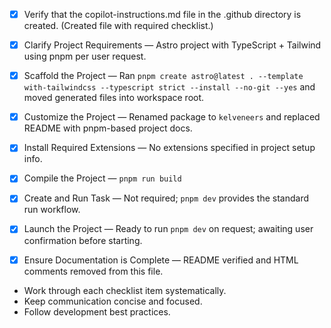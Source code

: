 - [x] Verify that the copilot-instructions.md file in the .github directory is created. (Created file with required checklist.)

- [x] Clarify Project Requirements — Astro project with TypeScript + Tailwind using pnpm per user request.

- [x] Scaffold the Project — Ran `pnpm create astro@latest . --template with-tailwindcss --typescript strict --install --no-git --yes` and moved generated files into workspace root.

- [x] Customize the Project — Renamed package to `kelveneers` and replaced README with pnpm-based project docs.

- [x] Install Required Extensions — No extensions specified in project setup info.

- [x] Compile the Project — `pnpm run build`

- [x] Create and Run Task — Not required; `pnpm dev` provides the standard run workflow.

- [x] Launch the Project — Ready to run `pnpm dev` on request; awaiting user confirmation before starting.

- [x] Ensure Documentation is Complete — README verified and HTML comments removed from this file.
- Work through each checklist item systematically.
- Keep communication concise and focused.
- Follow development best practices.
